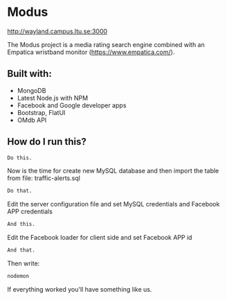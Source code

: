 # Modus
http://wayland.campus.ltu.se:3000

The Modus project is a media rating search engine combined with an Empatica wristband monitor (https://www.empatica.com/).

## Built with:
- MongoDB
- Latest Node.js with NPM
- Facebook and Google developer apps
- Bootstrap, FlatUI
- OMdb API


## How do I run this?

```sh   
Do this.
```
Now is the time for create new MySQL database and then import the table from file: traffic-alerts.sql
```sh
Do that.
```
Edit the server configuration file and set MySQL credentials and Facebook APP credentials
```sh
And this.
```
Edit the Facebook loader for client side and set Facebook APP id
```sh
And that.
```
Then write:
```sh
nodemon
```
If everything worked you'll have something like us.

